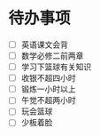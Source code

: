  # 待办事项
- [ ] 英语课文会背
- [ ] 数学必修二前两章
- [ ] 学习下篮球有关知识
- [ ] 收银不超四小时
- [ ] 锻炼一小时以上
- [ ] 午觉不超两小时
- [ ] 玩会篮球
- [ ] 少板着脸
